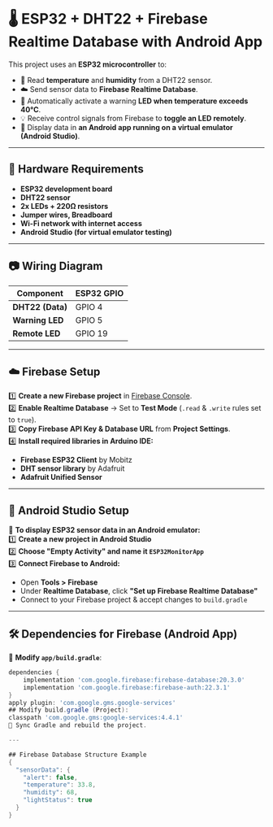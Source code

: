 # 🌡️ ESP32 + DHT22 + Firebase Realtime Database with Android App

This project uses an **ESP32 microcontroller** to:
- 📡 Read **temperature** and **humidity** from a DHT22 sensor.
- ☁️ Send sensor data to **Firebase Realtime Database**.
- 🚨 Automatically activate a warning **LED when temperature exceeds 40°C**.
- 💡 Receive control signals from Firebase to **toggle an LED remotely**.
- 📱 Display data in **an Android app running on a virtual emulator (Android Studio)**.

---

## 🔧 Hardware Requirements
- **ESP32 development board**
- **DHT22 sensor**
- **2x LEDs + 220Ω resistors**
- **Jumper wires, Breadboard**
- **Wi-Fi network with internet access**
- **Android Studio (for virtual emulator testing)**

---

## 📷 Wiring Diagram
| **Component** | **ESP32 GPIO** |
|--------------|---------------|
| **DHT22 (Data)** | GPIO 4 |
| **Warning LED** | GPIO 5 |
| **Remote LED** | GPIO 19 |

---

## ☁️ Firebase Setup  
1️⃣ **Create a new Firebase project** in [Firebase Console](https://console.firebase.google.com/).  
2️⃣ **Enable Realtime Database** → Set to **Test Mode** (`.read` & `.write` rules set to `true`).  
3️⃣ **Copy Firebase API Key & Database URL** from **Project Settings**.  
4️⃣ **Install required libraries in Arduino IDE:**  
   - **Firebase ESP32 Client** by Mobitz  
   - **DHT sensor library** by Adafruit  
   - **Adafruit Unified Sensor**  

---

## 📱 Android Studio Setup  
📌 **To display ESP32 sensor data in an Android emulator:**  
1️⃣ **Create a new project in Android Studio**  
2️⃣ **Choose "Empty Activity" and name it `ESP32MonitorApp`**  
3️⃣ **Connect Firebase to Android:**  
   - Open **Tools > Firebase**  
   - Under **Realtime Database**, click **"Set up Firebase Realtime Database"**  
   - Connect to your Firebase project & accept changes to `build.gradle`  

---

## 🛠 Dependencies for Firebase (Android App)  
📌 **Modify `app/build.gradle`**:
```gradle
dependencies {
    implementation 'com.google.firebase:firebase-database:20.3.0'
    implementation 'com.google.firebase:firebase-auth:22.3.1'
}
apply plugin: 'com.google.gms.google-services'
## Modify build.gradle (Project):
classpath 'com.google.gms:google-services:4.4.1'
📌 Sync Gradle and rebuild the project.

---

## Firebase Database Structure Example
{
  "sensorData": {
    "alert": false,
    "temperature": 33.8,
    "humidity": 68,
    "lightStatus": true
  }
}
